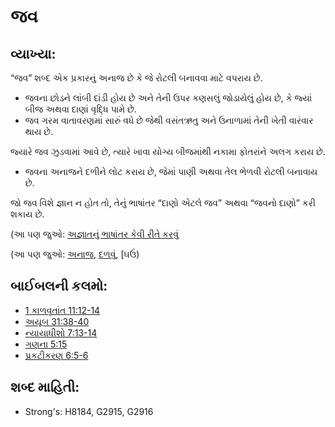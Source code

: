 # જવ 

## વ્યાખ્યા: 

“જવ” શબ્દ એક પ્રકારનું અનાજ છે કે જે રોટલી બનાવવા માટે વપરાય છે.

* જવના છોડને લાંબી દાંડી હોય છે અને તેની ઉપર કણસલું જોડાયેલું હોય છે, કે જ્યાં બીજ અથવા દાણાં વૃદ્ધિ પામે છે.
* જવ ગરમ વાતાવરણમાં સારું વધે છે જેથી વસંતઋતુ અને ઉનાળામાં તેની ખેતી વારંવાર થાય છે.

જ્યારે જવ ઝુડવામાં આવે છે, ત્યારે ખાવા યોગ્ય બીજમાંથી નકામા ફોતરાંને અલગ કરાય છે.

* જવના અનાજને દળીને લોટ કરાય છે, જેમાં પાણી અથવા તેલ ભેળવી રોટલી બનાવાય છે.

જો જવ વિશે જ્ઞાન ન હોત તો, તેનું ભાષાંતર “દાણો એટલે જવ” અથવા “જવનો દાણો” કરી શકાય છે.

(આ પણ જુઓ: [અજ્ઞાતનું ભાષાંતર કેવી રીતે કરવું](rc://gu/ta/man/translate/translate-unknown)

(આ પણ જુઓ: [અનાજ](../other/grain.md), [દળવું](../other/thresh.md), [ઘઉં)

## બાઈબલની કલમો: 

* [1 કાળવૃતાંત 11:12-14](../other/wheat.md)
* [અયૂબ 31:38-40](rc://gu/tn/help/1ch/11/12)
* [ન્યાયાધીશો 7:13-14](rc://gu/tn/help/job/31/38)
* [ગણના 5:15](rc://gu/tn/help/jdg/07/13)
* [પ્રકટીકરણ 6:5-6](rc://gu/tn/help/num/05/15)

## શબ્દ માહિતી: 

* Strong's: H8184, G2915, G2916
